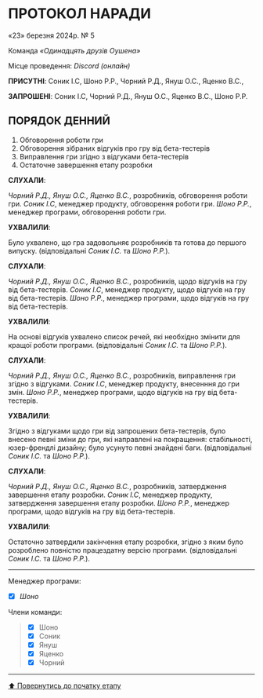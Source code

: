 # ПРОТОКОЛ НАРАДИ

«23» березня 2024р. № 5

Команда *«Одинадцять друзів Оушена»*

Місце проведення: *Discord (онлайн)*


**ПРИСУТНІ**: Соник І.С, Шоно Р.Р., Чорний Р.Д., Януш О.С., Яценко В.С.,

**ЗАПРОШЕНІ**: Соник І.С, Чорний Р.Д., Януш О.С., Яценко В.С., Шоно Р.Р.

## ПОРЯДОК ДЕННИЙ

1. Обговорення роботи гри
2. Обговорення зібраних відгуків про гру від бета-тестерів
3. Виправлення гри згідно з відгуками бета-тестерів
4. Остаточне завершення етапу розробки

**СЛУХАЛИ**:

*Чорний Р.Д., Януш О.С., Яценко В.С.*, розробників, обговорення роботи гри.
*Соник І.С*, менеджер продукту, обговорення роботи гри.
*Шоно Р.Р.*, менеджер програми, обговорення роботи гри.

**УХВАЛИЛИ**:

Було ухвалено, що гра задовольняє розробників та готова до першого випуску.
(відповідальні *Соник І.С.* та *Шоно Р.Р.*).

**СЛУХАЛИ**:

*Чорний Р.Д., Януш О.С., Яценко В.С.*, розробників, щодо відгуків на гру від бета-тестерів.
*Соник І.С*, менеджер продукту, щодо відгуків на гру від бета-тестерів.
*Шоно Р.Р.*, менеджер програми, щодо відгуків на гру від бета-тестерів.

**УХВАЛИЛИ**:

На основі відгуків ухвалено список речей, які необхідно змінити для кращої роботи програми.
(відповідальні *Соник І.С.* та *Шоно Р.Р.*).

**СЛУХАЛИ**:

*Чорний Р.Д., Януш О.С., Яценко В.С.*, розробників, виправлення гри згідно з відгуками.
*Соник І.С*, менеджер продукту, внесенння до гри змін.
*Шоно Р.Р.*, менеджер програми, щодо відгуків на гру від бета-тестерів.

**УХВАЛИЛИ**:

Згідно з відгуками щодо гри від запрошених бета-тестерів, було внесено певні зміни до гри, які направлені на покращення: стабільності, юзер-френдлі дизайну; було усунуто певні знайдені баги.
(відповідальні *Соник І.С.* та *Шоно Р.Р.*).

**СЛУХАЛИ**:

*Чорний Р.Д., Януш О.С., Яценко В.С.*, розробників, затвердження завершення етапу розробки.
*Соник І.С*, менеджер продукту, затвердження завершення етапу розробки.
*Шоно Р.Р.*, менеджер програми, щодо відгуків на гру від бета-тестерів.

**УХВАЛИЛИ**:

Остаточно затвердили закінчення етапу розробки, згідно з яким було розроблено повністю працездатну версію програми.
(відповідальні *Соник І.С.* та *Шоно Р.Р.*).

---

Менеджер програми: 		
- [x] *Шоно*

Члени команди:			

>- [x] Шоно
>- [x] Соник
>- [x] Януш
>- [x] Яценко
>- [x] Чорний

---
[:arrow_up: Повернутись до початку етапу](/docs/1.Envisioning/README.md)
